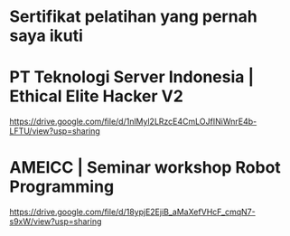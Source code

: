 
# Sertifikat pelatihan yang pernah saya ikuti

# PT Teknologi Server Indonesia | Ethical Elite Hacker V2
https://drive.google.com/file/d/1nlMyl2LRzcE4CmLOJfINiWnrE4b-LFTU/view?usp=sharing

# AMEICC | Seminar workshop Robot Programming
https://drive.google.com/file/d/18ypjE2EjiB_aMaXefVHcF_cmqN7-s9xW/view?usp=sharing
